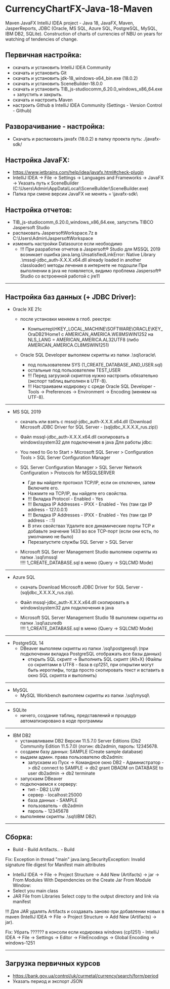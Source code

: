 # CurrencyChartFX-Java-18-Maven

Maven JavaFX IntelliJ IDEA project - Java 18, JavaFX, Maven, JasperReports, JDBC (Oracle, MS SQL, Azure SQL, PostgreSQL, MySQL, IBM DB2, SQLite).
Construction of charts of currencies of NBU on years for watching of tendencies of change.

Первичная настройка:
---------------------------------------------------------------------------------
- скачать и установить IntelliJ IDEA Community
- скачать и установить Git
- скачать и установить jdk-18_windows-x64_bin.exe (18.0.2)
- скачать и установить SceneBuilder-18.0.0
- скачать и установить TIB_js-studiocomm_6.20.0_windows_x86_64.exe + запустить и закрыть.
- скачать и настроить Maven
- настроить Github в IntelliJ IDEA Community (Settings - Version Control - Github)

Разворачивание - настройка:
---------------------------------------------------------------------------------
- Скачать и распаковать javafx (18.0.2) в папку проекта путь: ./javafx-sdk/

Настройка JavaFX:
---------------------------------------------------------------------------------
- https://www.jetbrains.com/help/idea/javafx.html#check-plugin
- IntelliJ IDEA -> File -> Settings -> Languages and Frameworks -> JavaFX -> Указать путь к SceneBuilder (C:\Users\Admin\AppData\Local\SceneBuilder\SceneBuilder.exe)
- Папка при смене версии JavaFX не менять = \javafx-sdk\

Настройка отчетов:
---------------------------------------------------------------------------------
- TIB_js-studiocomm_6.20.0_windows_x86_64.exe, запустить TIBCO Jaspersoft Studio
- распаковать JaspersoftWorkspace.7z в C:\Users\Admin\JaspersoftWorkspace
- изменить настройки Datasource если необходимо
  - !!! При разработке отчетов в Jaspersoft® Studio для MSSQL 2019 возникает ошибка
    java.lang.UnsatisfiedLinkError: Native Library .\mssql-jdbc_auth-X.X.X.x64.dll already loaded in another classloader) методы лечения в интернете не подошли
    При выполнении в java не появляется, видимо проблема Jaspersoft® Studio со встроенной работой с jre11

---------------------------------------------------------------------------------
Настройка баз данных (+ JDBC Driver):
---------------------------------------------------------------------------------
- Oracle XE 21с
  - после установки меняем в глоб. реестре:
    - Компьютер\HKEY_LOCAL_MACHINE\SOFTWARE\ORACLE\KEY_OraDB21Home1 c AMERICAN_AMERICA.WE8MSWIN1252
      на NLS_LANG = AMERICAN_AMERICA.AL32UTF8 (либо AMERICAN_AMERICA.CL8MSWIN1251)

  - Oracle SQL Developer выполяем скрипты из папки .\sql\oracle\
    - под пользователем SYS (1_CREATE_DATABASE_AND_USER.sql)
    - остальные под пользователем TEST_USER
    - !!! Перед загрузкой скриптов нужно настроить обязательно (экспорт таблиц выполнен в UTF-8).
    - !!! Настраиваем кодировку с среде Oracle SQL Developer - Tools -> Preferences -> Environment -> Encoding (меняем на UTF-8).

---------------------------------------------------------------------------------
- MS SQL 2019
  - скачать или взять с mssql-jdbc_auth-X.X.X.x64.dll (Download Microsoft JDBC Driver for SQL Server - (sqljdbc_X.X.X.X_rus.zip))
  - Файл mssql-jdbc_auth-X.X.X.x64.dll скопировать в windows\system32 для подключения в java
  Для работы jdbc:
  - You need to Go to Start > Microsoft SQL Server > Configuration Tools > SQL Server Configuration Manager
  - SQL Server Configuration Manager > SQL Server Network Configuration > Protocols for MSSQLSERVER
    - Где вы найдете протокол TCP/IP, если он отключен, затем Включите его.
    - Нажмите на TCP/IP, вы найдете его свойства.
    - !!! Вкладка Protocol - Enabled - Yes
    - !!! Вкладка IP Addresses - IPXX - Enabled - Yes (там где IP address - 127.0.0.1)
    - !!! Вкладка IP Addresses - IPXX  - Enabled - Yes (там где IP address - ::1)
    - В этих свойствах Удалите все динамические порты TCP и добавьте значение 1433 во все TCP-порт (если они есть, по умолчанию не было)
    - Перезапустите службы SQL Server > SQL Server

  - Microsoft SQL Server Management Studio выполяем скрипты из папки .\sql\mssql\
    !!!! 1_CREATE_DATABASE.sql в меню (Query -> SQLCMD Mode)

---------------------------------------------------------------------------------
- Azure SQL
  - скачать Download Microsoft JDBC Driver for SQL Server - (sqljdbc_X.X.X.X_rus.zip).
  - Файл mssql-jdbc_auth-X.X.X.x64.dll скопировать в windows\system32 для подключения в java

  - Microsoft SQL Server Management Studio 18 выполяем скрипты из папки .\sql\azuredb\
    !!!! 1_CREATE_DATABASE.sql в меню (Query -> SQLCMD Mode)

---------------------------------------------------------------------------------
- PostgreSQL 14
  - DBeaver выполяем скрипты из папки .\sql\postgeesql\ (при подключении вкладка PostgreSQL отображать все базы данных)
    - открыть SQL скрипт -> Выполнить SQL скрипт (Alt+X) (Файлы со скриптами в UTF8 - база в cp1251, при открытии могут быть иероглифы,
      тогда просто скопировать текст и вставить в окно SQL скрипта и выполнить)

---------------------------------------------------------------------------------
- MySQL
  - MySQL Workbench выполяем скрипты из папки .\sql\mysql\

---------------------------------------------------------------------------------
- SQLite
  - ничего, создание таблиц, представлений и процедур автоматизировано в коде программы

---------------------------------------------------------------------------------
- IBM DB2
  - устанавливаем DB2 Версии 11.5.7.0 Server Editions (Db2 Community Edition 11.5.7.0)  (логин: db2admin, пароль: 12345678.
  - создаем базу данных: SAMPLE (Create sample database)
  - выдаем админ. права пользователю db2admin:
    - запускаем из Пуск -> Командное окно DB2 - Администратор
    -> db2 connect to SAMPLE
    -> db2 grant DBADM on DATABASE to user db2admin
    -> db2 terminate
  - запускаем DBeaver
  - подключаемся к серверу:
    - тип - DB2 LUW
    - сервер - localhost:25000
    - база данных - SAMPLE
    - пользователь - db2admin
    - пароль - 12345678
  - выполняем скрипты .\sql\IBM DB2\

---------------------------------------------------------------------------------
Сборка:
---------------------------------------------------------------------------------
- Build - Build Artifacts.. - Build

Fix:
Exception in thread "main" java.lang.SecurityException: Invalid signature file digest for Manifest main attributes
- IntelliJ IDEA -> File -> Project Structure -> Add New (Artifacts) -> jar -> From Modules With Dependencies on the Create Jar From Module Window:
- Select you main class
- JAR File from Libraries Select copy to the output directory and link via manifest

!!! Для JAR удалять Artifacts и создавать заново при добавлении новых в maven (IntelliJ IDEA -> File -> Project Structure -> Add New (Artifacts) -> jar).

Fix:
Убрать ?????? в консоли если кодировка windows (cp1251) - IntelliJ IDEA -> File -> Settings -> Editor -> FileEncodings -> Global Encoding -> windows-1251

---------------------------------------------------------------------------------
Загрузка первичных курсов
---------------------------------------------------------------------------------
- https://bank.gov.ua/control/uk/curmetal/currency/search/form/period
- Указать период и экспорт JSON
